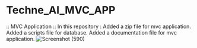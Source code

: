 # Techne_AI_MVC_APP
:: MVC Application ::
In this repository :
Added a zip file for mvc application.
Added a scripts file for database.
Added a documentation file for mvc application.
![Screenshot (590)](https://github.com/user-attachments/assets/fe8ffbfe-3290-4588-9d1b-a4ca9254fd62)
